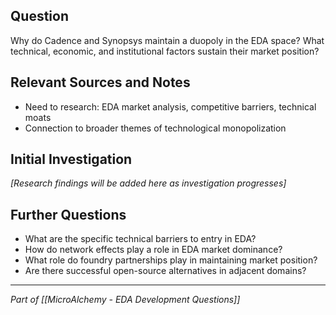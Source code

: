 ## Question
Why do Cadence and Synopsys maintain a duopoly in the EDA space? What technical, economic, and institutional factors sustain their market position?

## Relevant Sources and Notes
- Need to research: EDA market analysis, competitive barriers, technical moats
- Connection to broader themes of technological monopolization

## Initial Investigation
*[Research findings will be added here as investigation progresses]*

## Further Questions
- What are the specific technical barriers to entry in EDA?
- How do network effects play a role in EDA market dominance?
- What role do foundry partnerships play in maintaining market position?
- Are there successful open-source alternatives in adjacent domains?

---
*Part of [[MicroAlchemy - EDA Development Questions]]*